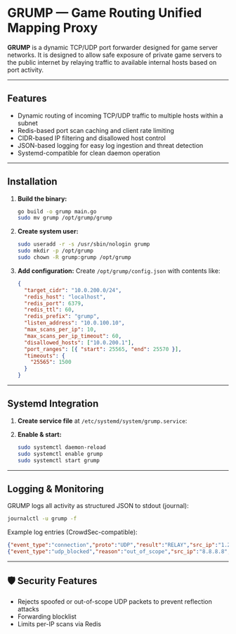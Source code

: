 # GRUMP — Game Routing Unified Mapping Proxy

**GRUMP** is a dynamic TCP/UDP port forwarder designed for game server networks. It is designed to allow safe exposure of private game servers to the public internet by relaying traffic to available internal hosts based on port activity.

---

## Features

- Dynamic routing of incoming TCP/UDP traffic to multiple hosts within a subnet
- Redis-based port scan caching and client rate limiting
- CIDR-based IP filtering and disallowed host control
- JSON-based logging for easy log ingestion and threat detection
- Systemd-compatible for clean daemon operation

---

## Installation

1. **Build the binary:**

   ```bash
   go build -o grump main.go
   sudo mv grump /opt/grump/grump
   ```

2. **Create system user:**

   ```bash
   sudo useradd -r -s /usr/sbin/nologin grump
   sudo mkdir -p /opt/grump
   sudo chown -R grump:grump /opt/grump
   ```

3. **Add configuration:**
   Create `/opt/grump/config.json` with contents like:

   ```json
   {
     "target_cidr": "10.0.200.0/24",
     "redis_host": "localhost",
     "redis_port": 6379,
     "redis_ttl": 60,
     "redis_prefix": "grump",
     "listen_address": "10.0.100.10",
     "max_scans_per_ip": 10,
     "max_scans_per_ip_timeout": 60,
     "disallowed_hosts": ["10.0.200.1"],
     "port_ranges": [{ "start": 25565, "end": 25570 }],
     "timeouts": {
       "25565": 1500
     }
   }
   ```

---

## Systemd Integration

1. **Create service file** at `/etc/systemd/system/grump.service`:

2. **Enable & start:**
   ```bash
   sudo systemctl daemon-reload
   sudo systemctl enable grump
   sudo systemctl start grump
   ```

---

## Logging & Monitoring

GRUMP logs all activity as structured JSON to stdout (journal):

```bash
journalctl -u grump -f
```

Example log entries (CrowdSec-compatible):

```json
{"event_type":"connection","proto":"UDP","result":"RELAY","src_ip":"1.2.3.4","src_port":34567,"dst_ip":"10.0.55.2","dst_port":25565,"timestamp":"2025-04-23T17:52:31Z"}
{"event_type":"udp_blocked","reason":"out_of_scope","src_ip":"8.8.8.8","port":25565,"timestamp":"2025-04-23T17:52:10Z"}
```

---

## 🛡️ Security Features

- Rejects spoofed or out-of-scope UDP packets to prevent reflection attacks
- Forwarding blocklist
- Limits per-IP scans via Redis
